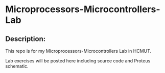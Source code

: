 # Microprocessors-Microcontrollers-Lab
## Description:
This repo is for my Microprocessors-Microcontrollers Lab in HCMUT. 

Lab exercises will be posted here including source code and Proteus schematic.

